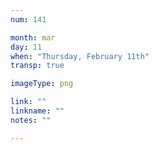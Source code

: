 ```yaml
---
num: 141

month: mar
day: 11
when: "Thursday, February 11th"
transp: true

imageType: png

link: ""
linkname: ""
notes: ""

---
```


